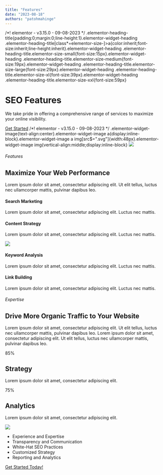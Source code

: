 ```yaml
---
title: "Features"
date: "2023-08-18"
authors: "patohmahinge"
---
```


/\*! elementor - v3.15.0 - 09-08-2023 \*/ .elementor-heading-title{padding:0;margin:0;line-height:1}.elementor-widget-heading .elementor-heading-title\[class\*=elementor-size-\]>a{color:inherit;font-size:inherit;line-height:inherit}.elementor-widget-heading .elementor-heading-title.elementor-size-small{font-size:15px}.elementor-widget-heading .elementor-heading-title.elementor-size-medium{font-size:19px}.elementor-widget-heading .elementor-heading-title.elementor-size-large{font-size:29px}.elementor-widget-heading .elementor-heading-title.elementor-size-xl{font-size:39px}.elementor-widget-heading .elementor-heading-title.elementor-size-xxl{font-size:59px}

# SEO Features

We take pride in offering a comprehensive range of services to maximize your online visibility.

[Get Started](#) /\*! elementor - v3.15.0 - 09-08-2023 \*/ .elementor-widget-image{text-align:center}.elementor-widget-image a{display:inline-block}.elementor-widget-image a img\[src$=".svg"\]{width:48px}.elementor-widget-image img{vertical-align:middle;display:inline-block} ![](https://mahinge.com/wp-content/themes/rehub-theme/images/default/blank.gif)

###### Features

## Maximize Your Web Performance

Lorem ipsum dolor sit amet, consectetur adipiscing elit. Ut elit tellus, luctus nec ullamcorper mattis, pulvinar dapibus leo.

#### Search Marketing

Lorem ipsum dolor sit amet, consectetur adipiscing elit. Luctus nec mattis.

#### Content Strategy

Lorem ipsum dolor sit amet, consectetur adipiscing elit. Luctus nec mattis.

![](https://mahinge.com/wp-content/themes/rehub-theme/images/default/blank.gif)

#### Keyword Analysis

Lorem ipsum dolor sit amet, consectetur adipiscing elit. Luctus nec mattis.

#### Link Building

Lorem ipsum dolor sit amet, consectetur adipiscing elit. Luctus nec mattis.

###### Expertise

## Drive More Organic Traffic to Your Website

Lorem ipsum dolor sit amet, consectetur adipiscing elit. Ut elit tellus, luctus nec ullamcorper mattis, pulvinar dapibus leo. Lorem ipsum dolor sit amet, consectetur adipiscing elit. Ut elit tellus, luctus nec ullamcorper mattis, pulvinar dapibus leo.

85%

## Strategy

Lorem ipsum dolor sit amet, consectetur adipiscing elit.

75%

## Analytics

Lorem ipsum dolor sit amet, consectetur adipiscing elit.

![](https://mahinge.com/wp-content/themes/rehub-theme/images/default/blank.gif) 

- Experience and Expertise
- Transparency and Communication
- White-Hat SEO Practices
- Customized Strategy
- Reporting and Analytics

[Get Started Today!](#)
